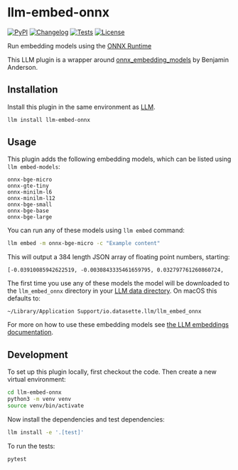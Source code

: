 # llm-embed-onnx

[![PyPI](https://img.shields.io/pypi/v/llm-embed-onnx.svg)](https://pypi.org/project/llm-embed-onnx/)
[![Changelog](https://img.shields.io/github/v/release/simonw/llm-embed-onnx?include_prereleases&label=changelog)](https://github.com/simonw/llm-embed-onnx/releases)
[![Tests](https://github.com/simonw/llm-embed-onnx/actions/workflows/test.yml/badge.svg)](https://github.com/simonw/llm-embed-onnx/actions/workflows/test.yml)
[![License](https://img.shields.io/badge/license-Apache%202.0-blue.svg)](https://github.com/simonw/llm-embed-onnx/blob/main/LICENSE)

Run embedding models using the [ONNX Runtime](https://onnxruntime.ai)

This LLM plugin is a wrapper around [onnx_embedding_models](https://github.com/taylorai/onnx_embedding_models) by Benjamin Anderson.

## Installation

Install this plugin in the same environment as [LLM](https://llm.datasette.io/).
```bash
llm install llm-embed-onnx
```
## Usage

This plugin adds the following embedding models, which can be listed using `llm embed-models`:

```
onnx-bge-micro
onnx-gte-tiny
onnx-minilm-l6
onnx-minilm-l12
onnx-bge-small
onnx-bge-base
onnx-bge-large
```

You can run any of these models using `llm embed` command:

```bash
llm embed -m onnx-bge-micro -c "Example content"
```
This will output a 384 length JSON array of floating point numbers, starting:
```
[-0.03910085942622519, -0.0030843335461659795, 0.032797761260860724,
```
The first time you use any of these models the model will be downloaded to the `llm_embed_onnx` directory in your [LLM data directory](https://llm.datasette.io/en/stable/setup.html#setting-a-custom-directory-location). On macOS this defaults to:

`~/Library/Application Support/io.datasette.llm/llm_embed_onnx`

For more on how to use these embedding models see [the LLM embeddings documentation](https://llm.datasette.io/en/stable/embeddings/index.html).

## Development

To set up this plugin locally, first checkout the code. Then create a new virtual environment:
```bash
cd llm-embed-onnx
python3 -m venv venv
source venv/bin/activate
```
Now install the dependencies and test dependencies:
```bash
llm install -e '.[test]'
```
To run the tests:
```bash
pytest
```
